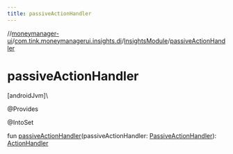 ```yaml
---
title: passiveActionHandler
---
```

//[moneymanager-ui](../../../index.html)/[com.tink.moneymanagerui.insights.di](../index.html)/[InsightsModule](index.html)/[passiveActionHandler](passive-action-handler.html)



# passiveActionHandler



[androidJvm]\




@Provides



@IntoSet



fun [passiveActionHandler](passive-action-handler.html)(passiveActionHandler: [PassiveActionHandler](../../com.tink.moneymanagerui.insights.actionhandling/-passive-action-handler/index.html)): [ActionHandler](../../com.tink.moneymanagerui.insights.actionhandling/-action-handler/index.html)




